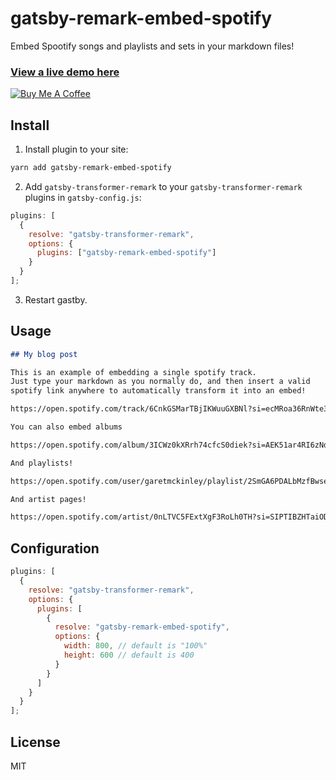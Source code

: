 # gatsby-remark-embed-spotify

Embed Spootify songs and playlists and sets in your markdown files!

### [View a live demo here](https://words.garet.io/gatsby-remark-embed-spotify/)

<a href="https://www.buymeacoffee.com/gm" target="_blank"><img src="https://www.buymeacoffee.com/assets/img/custom_images/orange_img.png" alt="Buy Me A Coffee" style="height: auto !important;width: auto !important;" ></a>

## Install

1. Install plugin to your site:

```bash
yarn add gatsby-remark-embed-spotify
```

2. Add `gatsby-transformer-remark` to your `gatsby-transformer-remark` plugins in `gatsby-config.js`:

```js
plugins: [
  {
    resolve: "gatsby-transformer-remark",
    options: {
      plugins: ["gatsby-remark-embed-spotify"]
    }
  }
];
```

3. Restart gastby.

## Usage

```markdown
## My blog post

This is an example of embedding a single spotify track.
Just type your markdown as you normally do, and then insert a valid
spotify link anywhere to automatically transform it into an embed!

https://open.spotify.com/track/6CnkGSMarTBjIKWuuGXBNl?si=ecMRoa36RnWte3RR7PdJhw

You can also embed albums

https://open.spotify.com/album/3ICWz0kXRrh74cfcS0diek?si=AEK51ar4RI6zNduAVMmI-Q

And playlists!

https://open.spotify.com/user/garetmckinley/playlist/2SmGA6PDALbMzfBwseeDNx?si=CDGId95KQHis8uYipbXLzQ

And artist pages!

https://open.spotify.com/artist/0nLTVC5FExtXgF3RoLh0TH?si=SIPTIBZHTaiODE_WNqB-BA
```

## Configuration

```js
plugins: [
  {
    resolve: "gatsby-transformer-remark",
    options: {
      plugins: [
        {
          resolve: "gatsby-remark-embed-spotify",
          options: {
            width: 800, // default is "100%"
            height: 600 // default is 400
          }
        }
      ]
    }
  }
];
```

## License

MIT
